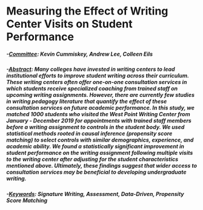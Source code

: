 # Measuring the Effect of Writing Center Visits on Student Performance

##### -<ins>Committee</ins>: Kevin Cummiskey, Andrew Lee, Colleen Eils
##### -<ins>Abstract</ins>: Many colleges have invested in writing centers to lead institutional efforts to improve student writing across their curriculum. These writing centers often offer one-on-one consultation services in which students receive specialized coaching from trained staff on upcoming writing assignments. However, there are currently few studies in writing pedagogy literature that quantify the effect of these consultation services on future academic performance. In this study, we matched 1000 students who visited the West Point Writing Center from January - December 2019 for appointments with trained staff members before a writing assignment to controls in the student body. We used statistical methods rooted in causal inference (propensity score matching) to select controls with similar demographics, experience, and academic ability. We found a statistically significant improvement in student performance on the writing assignment following multiple visits to the writing center after adjusting for the student characteristics mentioned above. Ultimately, these findings suggest that wider access to consultation services may be beneficial to developing undergraduate writing.
##### -<ins>Keywords</ins>: Signature Writing, Assessment, Data-Driven, Propensity Score Matching 
